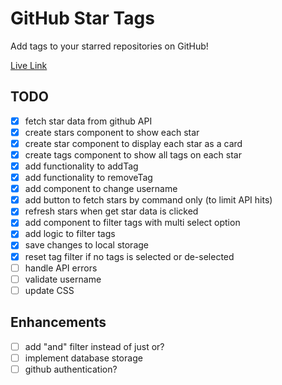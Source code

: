# GitHub Star Tags

Add tags to your starred repositories on GitHub!

[Live Link](https://apettenati.github.io/github-star-tags/)

## TODO

- [X] fetch star data from github API
- [X] create stars component to show each star
- [X] create star component to display each star as a card
- [X] create tags component to show all tags on each star
- [X] add functionality to addTag
- [X] add functionality to removeTag
- [X] add component to change username
- [X] add button to fetch stars by command only (to limit API hits)
- [X] refresh stars when get star data is clicked
- [X] add component to filter tags with multi select option
- [X] add logic to filter tags
- [X] save changes to local storage
- [X] reset tag filter if no tags is selected or de-selected
- [ ] handle API errors
- [ ] validate username
- [ ] update CSS

## Enhancements

- [ ] add "and" filter instead of just or?
- [ ] implement database storage
- [ ] github authentication?
